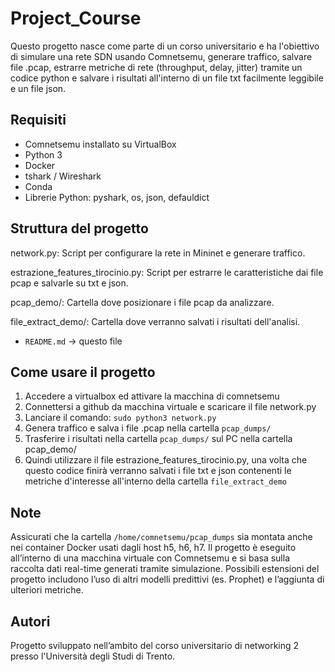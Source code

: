 # Project_Course

Questo progetto nasce come parte di un corso universitario e ha l'obiettivo di simulare una rete SDN usando Comnetsemu, generare traffico, salvare file .pcap, estrarre metriche di rete (throughput, delay, jitter) tramite un codice python e salvare i risultati all'interno di un file txt facilmente leggibile e un file json.

## Requisiti

- Comnetsemu installato su VirtualBox
- Python 3
- Docker
- tshark / Wireshark
- Conda
- Librerie Python: pyshark, os, json, defauldict 

## Struttura del progetto

network.py: Script per configurare la rete in Mininet e generare traffico.

estrazione_features_tirocinio.py: Script per estrarre le caratteristiche dai file pcap e salvarle su txt e json.

pcap_demo/: Cartella dove posizionare i file pcap da analizzare.

file_extract_demo/: Cartella dove verranno salvati i risultati dell'analisi.

- `README.md` → questo file

## Come usare il progetto
1. Accedere a virtualbox ed attivare la macchina di comnetsemu
2. Connettersi a github da macchina virtuale e scaricare il file network.py
3. Lanciare il comando: `sudo python3 network.py` 
4. Genera traffico e salva i file .pcap nella cartella `pcap_dumps/`
5. Trasferire i risultati nella cartella `pcap_dumps/` sul PC nella cartella pcap_demo/
6. Quindi utilizzare il file estrazione_features_tirocinio.py, una volta che questo codice finirà verranno salvati i file txt e json contenenti le metriche d'interesse all'interno della cartella `file_extract_demo`

## Note

Assicurati che la cartella `/home/comnetsemu/pcap_dumps` sia montata anche nei container Docker usati dagli host h5, h6, h7. Il progetto è eseguito all’interno di una macchina virtuale con Comnetsemu e si basa sulla raccolta dati real-time generati tramite simulazione. Possibili estensioni del progetto includono l’uso di altri modelli predittivi (es. Prophet) e l’aggiunta di ulteriori metriche.

## Autori

Progetto sviluppato nell’ambito del corso universitario di networking 2 presso l'Università degli Studi di Trento.
